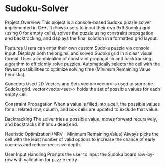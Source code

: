 # Sudoku-Solver

Project Overview
This project is a console-based Sudoku puzzle solver implemented in C++. It allows users to input their own 9x9 Sudoku grid (using 0 for empty cells), solves the puzzle using constraint propagation and backtracking, and displays the final solution in a formatted grid layout.

Features
Users can enter their own custom Sudoku puzzle via console input.
Displays both the original and solved Sudoku grid in a clear visual format.
Uses a combination of constraint propagation and backtracking algorithm to efficiently solve puzzles.
Automatically selects the cell with the fewest possibilities to optimize solving time (Minimum Remaining Value heuristic).

Concepts Used
2D Vectors and Sets
vector<vector<int>> is used to store the Sudoku grid.
vector<vector<set<int>>> holds the set of possible values for each empty cell.

Constraint Propagation
When a value is filled into a cell, the possible values for all related row, column, and box cells are updated to exclude that value.

Backtracking
The solver tries a possible value, moves forward recursively, and backtracks if it hits a dead end.

Heuristic Optimization (MRV - Minimum Remaining Value)
Always picks the cell with the least number of valid options to increase the chance of early success and reduce recursive depth.

User Input Handling
Prompts the user to input the Sudoku board row-by-row with validation for puzzle entry
